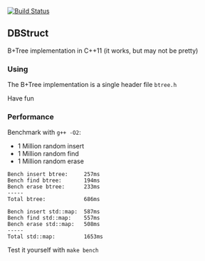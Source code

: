 [![Build Status](https://travis-ci.org/hbirler/dbstruct.svg?branch=master)](https://travis-ci.org/hbirler/dbstruct)

## DBStruct
B+Tree implementation in C++11 (it works, but may not be pretty)

### Using
The B+Tree implementation is a single header file `btree.h`

Have fun

### Performance
Benchmark with `g++ -O2`:
* 1 Million random insert
* 1 Million random find
* 1 Million random erase

```
Bench insert btree:		257ms
Bench find btree:		194ms
Bench erase btree:		233ms
-----
Total btree: 			686ms

Bench insert std::map:	587ms
Bench find std::map:	557ms
Bench erase std::map:	508ms
-----
Total std::map: 		1653ms
```

Test it yourself with `make bench`